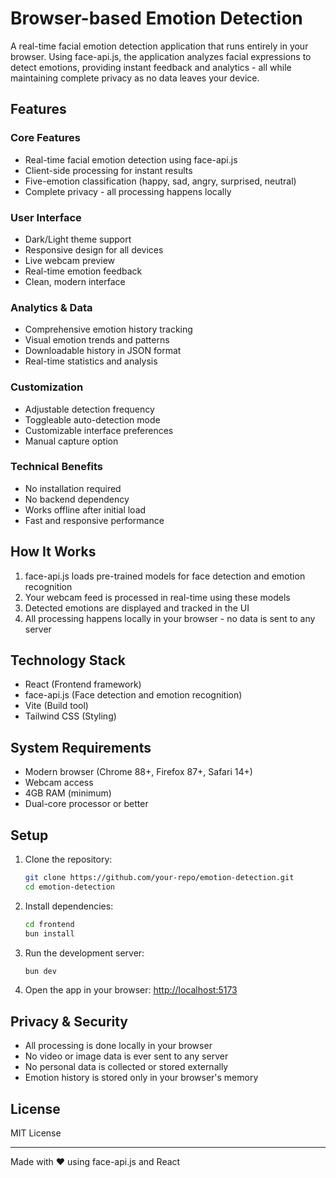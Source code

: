 # Browser-based Emotion Detection

A real-time facial emotion detection application that runs entirely in your browser. Using face-api.js, the application analyzes facial expressions to detect emotions, providing instant feedback and analytics - all while maintaining complete privacy as no data leaves your device.

## Features

### Core Features
- Real-time facial emotion detection using face-api.js
- Client-side processing for instant results
- Five-emotion classification (happy, sad, angry, surprised, neutral)
- Complete privacy - all processing happens locally

### User Interface
- Dark/Light theme support
- Responsive design for all devices
- Live webcam preview
- Real-time emotion feedback
- Clean, modern interface

### Analytics & Data
- Comprehensive emotion history tracking
- Visual emotion trends and patterns
- Downloadable history in JSON format
- Real-time statistics and analysis

### Customization
- Adjustable detection frequency
- Toggleable auto-detection mode
- Customizable interface preferences
- Manual capture option

### Technical Benefits
- No installation required
- No backend dependency
- Works offline after initial load
- Fast and responsive performance

## How It Works

1. face-api.js loads pre-trained models for face detection and emotion recognition
2. Your webcam feed is processed in real-time using these models
3. Detected emotions are displayed and tracked in the UI
4. All processing happens locally in your browser - no data is sent to any server

## Technology Stack

- React (Frontend framework)
- face-api.js (Face detection and emotion recognition)
- Vite (Build tool)
- Tailwind CSS (Styling)

## System Requirements

- Modern browser (Chrome 88+, Firefox 87+, Safari 14+)
- Webcam access
- 4GB RAM (minimum)
- Dual-core processor or better

## Setup

1. Clone the repository:
   ```bash
   git clone https://github.com/your-repo/emotion-detection.git
   cd emotion-detection
   ```

2. Install dependencies:
   ```bash
   cd frontend
   bun install
   ```

3. Run the development server:
   ```bash
   bun dev
   ```

4. Open the app in your browser:
   [http://localhost:5173](http://localhost:5173)

## Privacy & Security

- All processing is done locally in your browser
- No video or image data is ever sent to any server
- No personal data is collected or stored externally
- Emotion history is stored only in your browser's memory

## License

MIT License

---

Made with ❤️ using face-api.js and React